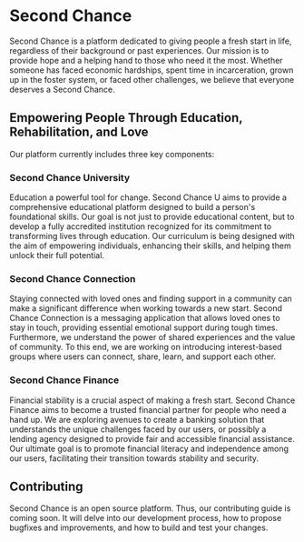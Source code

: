 # Second Chance

Second Chance is a platform dedicated to giving people a fresh start in life, regardless of their background or past experiences. Our mission is to provide hope and a helping hand to those who need it the most. Whether someone has faced economic hardships, spent time in incarceration, grown up in the foster system, or faced other challenges, we believe that everyone deserves a Second Chance.
## Empowering People Through Education, Rehabilitation, and Love

Our platform currently includes three key components:

### Second Chance University

Education a powerful tool for change. Second Chance U aims to provide a comprehensive educational platform designed to build a person's foundational skills. Our goal is not just to provide educational content, but to develop a fully accredited institution recognized for its commitment to transforming lives through education. Our curriculum is being designed with the aim of empowering individuals, enhancing their skills, and helping them unlock their full potential.

### Second Chance Connection

Staying connected with loved ones and finding support in a community can make a significant difference when working towards a new start. Second Chance Connection is a messaging application that allows loved ones to stay in touch, providing essential emotional support during tough times. Furthermore, we understand the power of shared experiences and the value of community. To this end, we are working on introducing interest-based groups where users can connect, share, learn, and support each other.

### Second Chance Finance 

Financial stability is a crucial aspect of making a fresh start. Second Chance Finance aims to become a trusted financial partner for people who need a hand up. We are exploring avenues to create a banking solution that understands the unique challenges faced by our users, or possibly a lending agency designed to provide fair and accessible financial assistance. Our ultimate goal is to promote financial literacy and independence among our users, facilitating their transition towards stability and security.

## Contributing

Second Chance is an open source platform. Thus, our contributing guide is coming soon. It will delve into our development process, how to propose bugfixes and improvements, and how to build and test your changes.



